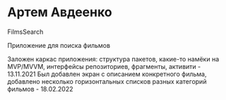 # Артем Авдеенко
FilmsSearch

Приложение для поиска фильмов

Заложен каркас приложения: структура пакетов, какие-то намёки на MVP/MVVM, интерфейсы репозиториев, фрагменты, активити - 13.11.2021
Был добавлен экран с описанием конкретного фильма, добавлено несколько горизонтальных списков разных категорий фильмов - 18.02.2022
